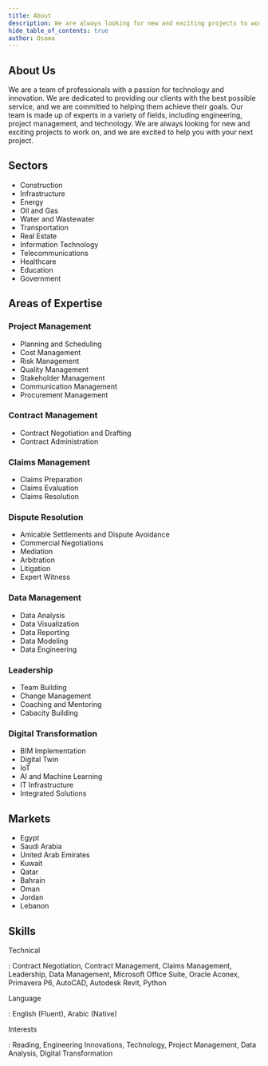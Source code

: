 ```yaml
---
title: About
description: We are always looking for new and exciting projects to work on, and we are excited to help you with your next project.
hide_table_of_contents: true
author: Osama
---
```


## About Us

We are a team of professionals with a passion for technology and innovation. We are dedicated to providing our clients with the best possible service, and we are committed to helping them achieve their goals. Our team is made up of experts in a variety of fields, including engineering, project management, and technology. We are always looking for new and exciting projects to work on, and we are excited to help you with your next project.

## Sectors

- Construction
- Infrastructure
- Energy
- Oil and Gas
- Water and Wastewater
- Transportation
- Real Estate
- Information Technology
- Telecommunications
- Healthcare
- Education
- Government

## Areas of Expertise

### Project Management

- Planning and Scheduling
- Cost Management
- Risk Management
- Quality Management
- Stakeholder Management
- Communication Management
- Procurement Management

### Contract Management

- Contract Negotiation and Drafting
- Contract Administration

### Claims Management

- Claims Preparation
- Claims Evaluation
- Claims Resolution

### Dispute Resolution

- Amicable Settlements and Dispute Avoidance
- Commercial Negotiations
- Mediation
- Arbitration
- Litigation
- Expert Witness

### Data Management

- Data Analysis
- Data Visualization
- Data Reporting
- Data Modeling
- Data Engineering

### Leadership

- Team Building
- Change Management
- Coaching and Mentoring
- Cabacity Building

### Digital Transformation

- BIM Implementation
- Digital Twin
- IoT
- AI and Machine Learning
- IT Infrastructure
- Integrated Solutions

## Markets

- Egypt
- Saudi Arabia
- United Arab Emirates
- Kuwait
- Qatar
- Bahrain
- Oman
- Jordan
- Lebanon

## Skills

Technical

:   Contract Negotiation, Contract Management, Claims Management,
    Leadership, Data Management, Microsoft Office Suite, Oracle Aconex,
    Primavera P6, AutoCAD, Autodesk Revit, Python

Language

:   English (Fluent), Arabic (Native)

Interests

:   Reading, Engineering Innovations, Technology, Project Management,
    Data Analysis, Digital Transformation
